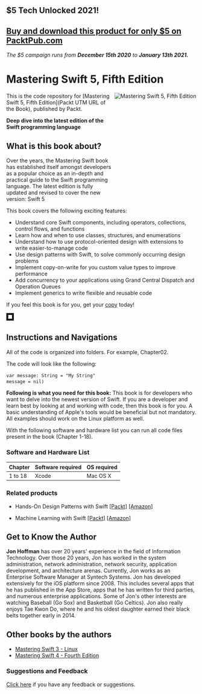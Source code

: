 ## $5 Tech Unlocked 2021!
[Buy and download this product for only $5 on PacktPub.com](https://www.packtpub.com/)
-----
*The $5 campaign         runs from __December 15th 2020__ to __January 13th 2021.__*

# Mastering Swift 5, Fifth Edition

<a href="Packt UTM URL of the Book"><img src="Cover Image URL of the Book" alt="Mastering Swift 5, Fifth Edition" height="256px" align="right"></a>

This is the code repository for [Mastering Swift 5, Fifth Edition](Packt UTM URL of the Book), published by Packt.

**Deep dive into the latest edition of the Swift programming language**

## What is this book about?
Over the years, the Mastering Swift book has established itself amongst developers as a popular choice as an in-depth and practical guide to the Swift programming language. The latest edition is fully updated and revised to cover the new version: Swift 5

This book covers the following exciting features:
* Understand core Swift components, including operators, collections, control flows, and functions
* Learn how and when to use classes, structures, and enumerations
* Understand how to use protocol-oriented design with extensions to write easier-to-manage code
* Use design patterns with Swift, to solve commonly occurring design problems
* Implement copy-on-write for you custom value types to improve performance
* Add concurrency to your applications using Grand Central Dispatch and Operation Queues
* Implement generics to write flexible and reusable code

If you feel this book is for you, get your [copy](https://www.amazon.com/dp/1789139864) today!

<a href="https://www.packtpub.com/?utm_source=github&utm_medium=banner&utm_campaign=GitHubBanner"><img src="https://raw.githubusercontent.com/PacktPublishing/GitHub/master/GitHub.png" 
alt="https://www.packtpub.com/" border="5" /></a>


## Instructions and Navigations
All of the code is organized into folders. For example, Chapter02.

The code will look like the following:
```
var message: String = "My String"
message = nil)

```

**Following is what you need for this book:**
This book is for developers who want to delve into the newest version of Swift. If you are a developer and learn best by looking at and working with code, then this book is for you. A basic understanding of Apple's tools would be beneficial but not mandatory. All examples should work on the Linux platform as well.

With the following software and hardware list you can run all code files present in the book (Chapter 1-18).

### Software and Hardware List

| Chapter  | Software required                   | OS required             |
| -------- | ------------------------------------| ------------------------|
| 1 to  18 | Xcode                               | Mac OS X                |


### Related products
* Hands-On Design Patterns with Swift [[Packt]](https://prod.packtpub.com/in/application-development/hands-design-patterns-swift?utm_source=github&utm_medium=repository&utm_campaign=9781789135565) [[Amazon]](https://www.amazon.com/dp/1789135567)

* Machine Learning with Swift [[Packt]](https://prod.packtpub.com/in/big-data-and-business-intelligence/machine-learning-swift?utm_source=github&utm_medium=repository&utm_campaign=9781787121515) [[Amazon]](https://www.amazon.com/dp/1787121518)

## Get to Know the Author
**Jon Hoffman**
has over 20 years' experience in the field of Information Technology. Over those 20 years, Jon has worked in the system administration, network administration, network security, application development, and architecture arenas. Currently, Jon works as an Enterprise Software Manager at Syntech Systems. Jon has developed extensively for the iOS platform since 2008. This includes several apps that he has published in the App Store, apps that he has written for third parties, and numerous enterprise applications. Some of Jon's other interests are watching Baseball (Go Sox) and Basketball (Go Celtics). Jon also really enjoys Tae Kwon Do, where he and his oldest daughter earned their black belts together early in 2014.


## Other books by the authors
* [Mastering Swift 3 - Linux](https://prod.packtpub.com/in/application-development/mastering-swift-3-linux?utm_source=github&utm_medium=repository&utm_campaign=9781786461414)
* [Mastering Swift 4 - Fourth Edition](https://prod.packtpub.com/in/application-development/mastering-swift-4-fourth-edition?utm_source=github&utm_medium=repository&utm_campaign=9781788477802)

### Suggestions and Feedback
[Click here](https://docs.google.com/forms/d/e/1FAIpQLSdy7dATC6QmEL81FIUuymZ0Wy9vH1jHkvpY57OiMeKGqib_Ow/viewform) if you have any feedback or suggestions.
